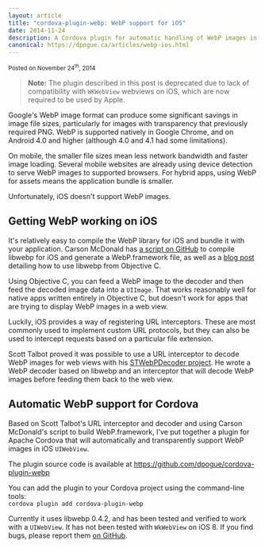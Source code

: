 ```yaml
---
layout: article
title: "cordova-plugin-webp: WebP support for iOS"
date: 2014-11-24
description: A Cordova plugin for automatic handling of WebP images in iOS web views.
canonical: https://dpogue.ca/articles/webp-ios.html
---
```

<div><small>Posted on <time pubdate datetime="2014-11-24">November 24<sup>th</sup>, 2014</time></small></div>

> **Note:** The plugin described in this post is deprecated due to lack of compatibility with `WKWebView` webviews on iOS, which are now required to be used by Apple.

Google's WebP image format can produce some significant savings in image file sizes, particularly for images with transparency that previously required <abbr>PNG</abbr>.  WebP is supported natively in Google Chrome, and on Android 4.0 and higher (although 4.0 and 4.1 had some limitations).

On mobile, the smaller file sizes mean less network bandwidth and faster image loading.  Several mobile websites are already using device detection to serve WebP images to supported browsers.  For hybrid apps, using WebP for assets means the application bundle is smaller.

Unfortunately, iOS doesn't support WebP images.


Getting WebP working on iOS
---------------------------

It's relatively easy to compile the WebP library for iOS and bundle it with your application.  Carson McDonald has [a script on GitHub][WebP.framework] to compile libwebp for iOS and generate a WebP.framework file, as well as a [blog post][ioncannon] detailing how to use libwebp from Objective C.

Using Objective C, you can feed a WebP image to the decoder and then feed the decoded image data into a `UIImage`.  That works reasonably well for native apps written entirely in Objective C, but doesn't work for apps that are trying to display WebP images in a web view.

Luckily, iOS provides a way of registering <abbr>URL</abbr> interceptors.  These are most commonly used to implement custom <abbr>URL</abbr> protocols, but they can also be used to intercept requests based on a particular file extension.

Scott Talbot proved it was possible to use a <abbr>URL</abbr> interceptor to decode WebP images for web views with his [STWebPDecoder project][STWebPDecoder].  He wrote a WebP decoder based on libwebp and an interceptor that will decode WebP images before feeding them back to the web view.


Automatic WebP support for Cordova
----------------------------------

Based on Scott Talbot's <abbr>URL</abbr> interceptor and decoder and using Carson McDonald's script to build WebP.framework, I've put together a plugin for Apache Cordova that will automatically and transparently support WebP images in iOS `UIWebView`.

The plugin source code is available at https://github.com/dpogue/cordova-plugin-webp

You can add the plugin to your Cordova project using the command-line tools:  
`cordova plugin add cordova-plugin-webp`

Currently it uses libwebp 0.4.2, and has been tested and verified to work with a `UIWebView`.  It has not been tested with `WkWebView` on iOS 8.  If you find bugs, please report them [on GitHub][issues].


[ioncannon]: http://www.ioncannon.net/programming/1483/using-webp-to-reduce-native-ios-app-size/
[WebP.framework]: https://github.com/carsonmcdonald/WebP-iOS-example
[STWebPDecoder]: https://github.com/cysp/STWebPDecoder
[issues]: https://github.com/dpogue/cordova-plugin-webp/issues/
